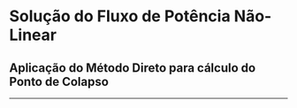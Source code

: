 # Solução do Fluxo de Potência Não-Linear 
## Aplicação do Método Direto para cálculo do Ponto de Colapso
---